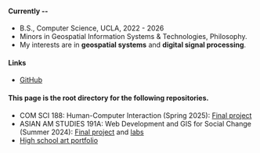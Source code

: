 #### Currently --
- B.S., Computer Science, UCLA, 2022 - 2026
- Minors in Geospatial Information Systems & Technologies, Philosophy.
- My interests are in **geospatial systems** and **digital signal processing**.

#### Links
- [GitHub](https://github.com/zhamic7)

#### This page is the root directory for the following repositories.
- COM SCI 188: Human-Computer Interaction (Spring 2025): [Final project](https://github.com/zhamic7/git-plans)
- ASIAN AM STUDIES 191A: Web Development and GIS for Social Change (Summer 2024): [Final project](https://zhamic7.github.io/aa191a-su24/) and [labs](https://zhamic7.github.io/aa191a-labs/)
- [High school art portfolio](https://zhamic7.github.io/art-portfolio/)



